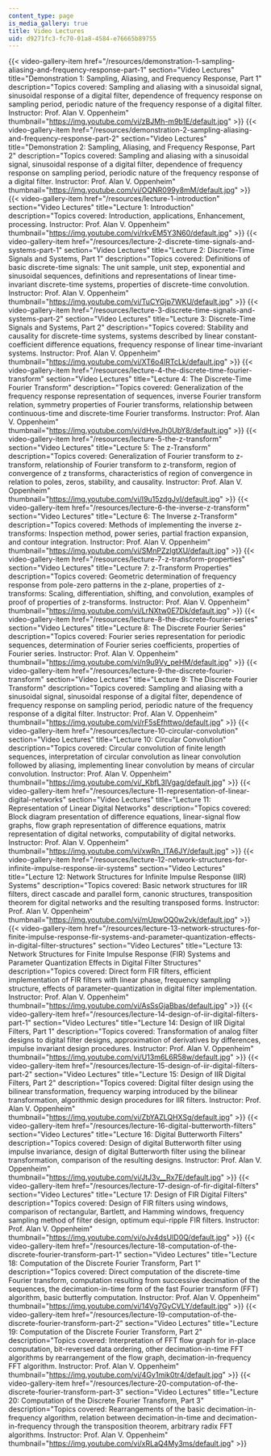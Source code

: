 ```yaml
---
content_type: page
is_media_gallery: true
title: Video Lectures
uid: d9271fc3-fc70-01a8-4584-e76665b89755
---
```

{{< video-gallery-item href="/resources/demonstration-1-sampling-aliasing-and-frequency-response-part-1" section="Video Lectures" title="Demonstration 1: Sampling, Aliasing, and Frequency Response, Part 1" description="Topics covered: Sampling and aliasing with a sinusoidal signal, sinusoidal response of a digital filter, dependence of frequency response on sampling period, periodic nature of the frequency response of a digital filter. Instructor: Prof. Alan V. Oppenheim" thumbnail="https://img.youtube.com/vi/zBJMh-m9b1E/default.jpg" >}} {{< video-gallery-item href="/resources/demonstration-2-sampling-aliasing-and-frequency-response-part-2" section="Video Lectures" title="Demonstration 2: Sampling, Aliasing, and Frequency Response, Part 2" description="Topics covered: Sampling and aliasing with a sinusoidal signal, sinusoidal response of a digital filter, dependence of frequency response on sampling period, periodic nature of the frequency response of a digital filter. Instructor: Prof. Alan V. Oppenheim" thumbnail="https://img.youtube.com/vi/OQNR099y8mM/default.jpg" >}} {{< video-gallery-item href="/resources/lecture-1-introduction" section="Video Lectures" title="Lecture 1: Introduction" description="Topics covered: Introduction, applications, Enhancement, processing. Instructor: Prof. Alan V. Oppenheim" thumbnail="https://img.youtube.com/vi/rkvEM5Y3N60/default.jpg" >}} {{< video-gallery-item href="/resources/lecture-2-discrete-time-signals-and-systems-part-1" section="Video Lectures" title="Lecture 2: Discrete-Time Signals and Systems, Part 1" description="Topics covered: Definitions of basic discrete-time signals: The unit sample, unit step, exponential and sinusoidal sequences, definitions and representations of linear time-invariant discrete-time systems, properties of discrete-time convolution. Instructor: Prof. Alan V. Oppenheim" thumbnail="https://img.youtube.com/vi/TuCYGjp7WKU/default.jpg" >}} {{< video-gallery-item href="/resources/lecture-3-discrete-time-signals-and-systems-part-2" section="Video Lectures" title="Lecture 3: Discrete-Time Signals and Systems, Part 2" description="Topics covered: Stability and causality for discrete-time systems, systems described by linear constant-coefficient difference equations, frequency response of linear time-invariant systems. Instructor: Prof. Alan V. Oppenheim" thumbnail="https://img.youtube.com/vi/XT6o4IRTcLk/default.jpg" >}} {{< video-gallery-item href="/resources/lecture-4-the-discrete-time-fourier-transform" section="Video Lectures" title="Lecture 4: The Discrete-Time Fourier Transform" description="Topics covered: Generalization of the frequency response representation of sequences, inverse Fourier transform relation, symmetry properties of Fourier transforms, relationship between continuous-time and discrete-time Fourier transforms. Instructor: Prof. Alan V. Oppenheim" thumbnail="https://img.youtube.com/vi/dHveJh0UbY8/default.jpg" >}} {{< video-gallery-item href="/resources/lecture-5-the-z-transform" section="Video Lectures" title="Lecture 5: The z-Transform" description="Topics covered: Generalization of Fourier transform to z-transform, relationship of Fourier transform to z-transform, region of convergence of z transforms, characteristics of region of convergence in relation to poles, zeros, stability, and causality. Instructor: Prof. Alan V. Oppenheim" thumbnail="https://img.youtube.com/vi/I9u15zdgJvI/default.jpg" >}} {{< video-gallery-item href="/resources/lecture-6-the-inverse-z-transform" section="Video Lectures" title="Lecture 6: The Inverse z-Transform" description="Topics covered: Methods of implementing the inverse z-transforms: Inspection method, power series, partial fraction expansion, and contour integration. Instructor: Prof. Alan V. Oppenheim" thumbnail="https://img.youtube.com/vi/SMnPZzlgtXU/default.jpg" >}} {{< video-gallery-item href="/resources/lecture-7-z-transform-properties" section="Video Lectures" title="Lecture 7: z-Transform Properties" description="Topics covered: Geometric determination of frequency response from pole-zero patterns in the z-plane, properties of z-transforms: Scaling, differentiation, shifting, and convolution, examples of proof of properties of z-transforms. Instructor: Prof. Alan V. Oppenheim" thumbnail="https://img.youtube.com/vi/LrNXtw0E7Dk/default.jpg" >}} {{< video-gallery-item href="/resources/lecture-8-the-discrete-fourier-series" section="Video Lectures" title="Lecture 8: The Discrete Fourier Series" description="Topics covered: Fourier series representation for periodic sequences, determination of Fourier series coefficients, properties of Fourier series. Instructor: Prof. Alan V. Oppenheim" thumbnail="https://img.youtube.com/vi/n9u9Vy_peHM/default.jpg" >}} {{< video-gallery-item href="/resources/lecture-9-the-discrete-fourier-transform" section="Video Lectures" title="Lecture 9: The Discrete Fourier Transform" description="Topics covered: Sampling and aliasing with a sinusoidal signal, sinusoidal response of a digital filter, dependence of frequency response on sampling period, periodic nature of the frequency response of a digital filter. Instructor: Prof. Alan V. Oppenheim" thumbnail="https://img.youtube.com/vi/rF5sEfhttwo/default.jpg" >}} {{< video-gallery-item href="/resources/lecture-10-circular-convolution" section="Video Lectures" title="Lecture 10: Circular Convolution" description="Topics covered: Circular convolution of finite length sequences, interpretation of circular convolution as linear convolution followed by aliasing, implementing linear convolution by means of circular convolution. Instructor: Prof. Alan V. Oppenheim" thumbnail="https://img.youtube.com/vi/_KbfL3lVgag/default.jpg" >}} {{< video-gallery-item href="/resources/lecture-11-representation-of-linear-digital-networks" section="Video Lectures" title="Lecture 11: Representation of Linear Digital Networks" description="Topics covered: Block diagram presentation of difference equations, linear-signal flow graphs, flow graph representation of difference equations, matrix representation of digital networks, computability of digital networks. Instructor: Prof. Alan V. Oppenheim" thumbnail="https://img.youtube.com/vi/xwRn_lTA6JY/default.jpg" >}} {{< video-gallery-item href="/resources/lecture-12-network-structures-for-infinite-impulse-response-iir-systems" section="Video Lectures" title="Lecture 12: Network Structures for Infinite Impulse Response (IIR) Systems" description="Topics covered: Basic network structures for IIR filters, direct cascade and parallel form, canonic structures, transposition theorem for digital networks and the resulting transposed forms. Instructor: Prof. Alan V. Oppenheim" thumbnail="https://img.youtube.com/vi/mUpwOQ0w2vk/default.jpg" >}} {{< video-gallery-item href="/resources/lecture-13-network-structures-for-finite-impulse-response-fir-systems-and-parameter-quantization-effects-in-digital-filter-structures" section="Video Lectures" title="Lecture 13: Network Structures for Finite Impulse Response (FIR) Systems and Parameter Quantization Effects in Digital Filter Structures" description="Topics covered: Direct form FIR filters, efficient implementation of FIR filters with linear phase, frequency sampling structure, effects of parameter-quantization in digital filter implementation. Instructor: Prof. Alan V. Oppenheim" thumbnail="https://img.youtube.com/vi/AsSsGjaBbas/default.jpg" >}} {{< video-gallery-item href="/resources/lecture-14-design-of-iir-digital-filters-part-1" section="Video Lectures" title="Lecture 14: Design of IIR Digital Filters, Part 1" description="Topics covered: Transformation of analog filter designs to digital filter designs, approximation of derivatives by differences, impulse invariant design procedures. Instructor: Prof. Alan V. Oppenheim" thumbnail="https://img.youtube.com/vi/U13m6L6R58w/default.jpg" >}} {{< video-gallery-item href="/resources/lecture-15-design-of-iir-digital-filters-part-2" section="Video Lectures" title="Lecture 15: Design of IIR Digital Filters, Part 2" description="Topics covered: Digital filter design using the bilinear transformation, frequency warping introduced by the bilinear transformation, algorithmic design procedures for IIR filters. Instructor: Prof. Alan V. Oppenheim" thumbnail="https://img.youtube.com/vi/ZbYAZLQHXSg/default.jpg" >}} {{< video-gallery-item href="/resources/lecture-16-digital-butterworth-filters" section="Video Lectures" title="Lecture 16: Digital Butterworth Filters" description="Topics covered: Design of digital Butterworth filter using impulse invariance, design of digital Butterworth filter using the bilinear transformation, comparison of the resulting designs. Instructor: Prof. Alan V. Oppenheim" thumbnail="https://img.youtube.com/vi/JtJ3v__Rx7E/default.jpg" >}} {{< video-gallery-item href="/resources/lecture-17-design-of-fir-digital-filters" section="Video Lectures" title="Lecture 17: Design of FIR Digital Filters" description="Topics covered: Design of FIR filters using windows, comparison of rectangular, Bartlett, and Hamming windows, frequency sampling method of filter design, optimum equi-ripple FIR filters. Instructor: Prof. Alan V. Oppenheim" thumbnail="https://img.youtube.com/vi/oJv4dsUID0Q/default.jpg" >}} {{< video-gallery-item href="/resources/lecture-18-computation-of-the-discrete-fourier-transform-part-1" section="Video Lectures" title="Lecture 18: Computation of the Discrete Fourier Transform, Part 1" description="Topics covered: Direct computation of the discrete-time Fourier transform, computation resulting from successive decimation of the sequences, the decimation-in-time form of the fast Fourier transform (FFT) algorithm, basic butterfly computation. Instructor: Prof. Alan V. Oppenheim" thumbnail="https://img.youtube.com/vi/14Vg7GyCVLY/default.jpg" >}} {{< video-gallery-item href="/resources/lecture-19-computation-of-the-discrete-fourier-transform-part-2" section="Video Lectures" title="Lecture 19: Computation of the Discrete Fourier Transform, Part 2" description="Topics covered: Interpretation of FFT flow graph for in-place computation, bit-reversed data ordering, other decimation-in-time FFT algorithms by rearrangement of the flow graph, decimation-in-frequency FFT algorithm. Instructor: Prof. Alan V. Oppenheim" thumbnail="https://img.youtube.com/vi/4Gy1mik0tr4/default.jpg" >}} {{< video-gallery-item href="/resources/lecture-20-computation-of-the-discrete-fourier-transform-part-3" section="Video Lectures" title="Lecture 20: Computation of the Discrete Fourier Transform, Part 3" description="Topics covered: Rearrangements of the basic decimation-in-frequency algorithm, relation between decimation-in-time and decimation-in-frequency through the transposition theorem, arbitrary radix FFT algorithms. Instructor: Prof. Alan V. Oppenheim" thumbnail="https://img.youtube.com/vi/xRLaQ4My3ms/default.jpg" >}}